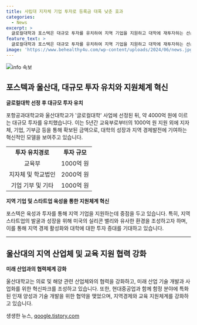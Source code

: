 ```yaml
---
title: 사립대 지자체 기업 투자로 등록금 대폭 낮춘 효과
categories:
  - News
excerpt: >
  글로컬대학과 포스텍은 대규모 투자를 유치하여 지역 기업을 지원하고 대학에 재투자하는 선순환 구조를 만들 계획이다. 포스텍은 10년간 1조 2000억원 규모의 투자를 받아 제2 건학을 추진하며, 울산대도 1300억원의 투자를 유치하여 지역과 함께 발전하고 있다. 또한, 지역 스타트업 발굴과 투자, 혁신 의료 기술 개발 등을 통해 대학과 지역이 동반 성장할 수 있는 환경을 조성하고 있다.
feature_text: >
  글로컬대학과 포스텍은 대규모 투자를 유치하여 지역 기업을 지원하고 대학에 재투자하는 선순환 구조를 만들 계획이다. 포스텍은 10년간 1조 2000억원 규모의 투자를 받아 제2 건학을 추진하며, 울산대도 1300억원의 투자를 유치하여 지역과 함께 발전하고 있다. 또한, 지역 스타트업 발굴과 투자, 혁신 의료 기술 개발 등을 통해 대학과 지역이 동반 성장할 수 있는 환경을 조성하고 있다.
image: 'https://www.behealthy4u.com/wp-content/uploads/2024/06/news.jpg'
---
```


<p><img src="https://www.behealthy4u.com/wp-content/uploads/2024/06/news.jpg" alt="info 속보" /></p>

<h2 data-ke-size="size26">포스텍과 울산대, 대규모 투자 유치와 지원체계 혁신</h2>

<p><strong>글로컬대학 선정 후 대규모 투자 유치</strong></p>

<p data-ke-size="size16">포항공과대학교와 울산대학교가 '글로컬대학' 사업에 선정된 뒤, 약 4000억 원에 이르는 대규모 투자를 유치했습니다. 이는 5년간 교육부로부터의 1000억 원 지원 외에 지자체, 기업, 기부금 등을 통해 확보된 금액으로, 대학의 성장과 지역 경제발전에 기여하는 혁신적인 모델을 보여주고 있습니다.</p>

<table>
  <tr>
    <td style="text-align: center; height: 17px;"><b>투자 유치경로</b></td>
    <td style="text-align: center; height: 17px;"><b>투자 규모</b></td>
  </tr>
  <tr>
    <td style="text-align: center; height: 17px;">교육부</td>
    <td style="text-align: center; height: 17px;">1000억 원</td>
  </tr>
  <tr>
    <td style="text-align: center; height: 17px;">지자체 및 학교법인</td>
    <td style="text-align: center; height: 17px;">2000억 원</td>
  </tr>
  <tr>
    <td style="text-align: center; height: 17px;">기업 기부 및 기타</td>
    <td style="text-align: center; height: 17px;">1000억 원</td>
  </tr>
</table>

<p><strong>지역 기업 및 스타트업 육성을 통한 지원체계 혁신</strong></p>

<p data-ke-size="size16">포스텍은 육성과 투자를 통해 지역 기업을 지원하는데 중점을 두고 있습니다. 특히, 지역 스타트업의 발굴과 성장을 위해 미국의 실리콘 밸리와 유사한 환경을 조성하고자 하며, 이를 통해 지역 경제 활성화와 대학에 대한 투자 증대를 기대하고 있습니다.</p>

<hr>

<h2 data-ke-size="size26">울산대의 지역 산업체 및 교육 지원 협력 강화</h2>

<p><strong>미래 산업과의 협력체계 강화</strong></p>

<p data-ke-size="size16">울산대학교는 의료 및 해양 관련 산업체와의 협력을 강화하고, 미래 산업 기술 개발과 사업화를 위한 혁신파크를 조성하고 있습니다. 또한, 현대중공업과 함께 함정 분야에 특화된 인재 양성과 기술 개발을 위한 협약을 맺었으며, 지역경제와 교육 지원체계를 강화하고 있습니다.</p>
생생한 뉴스, <a href="https://qoogle.tistory.com" rel="dofollow">qoogle.tistory.com</a>



